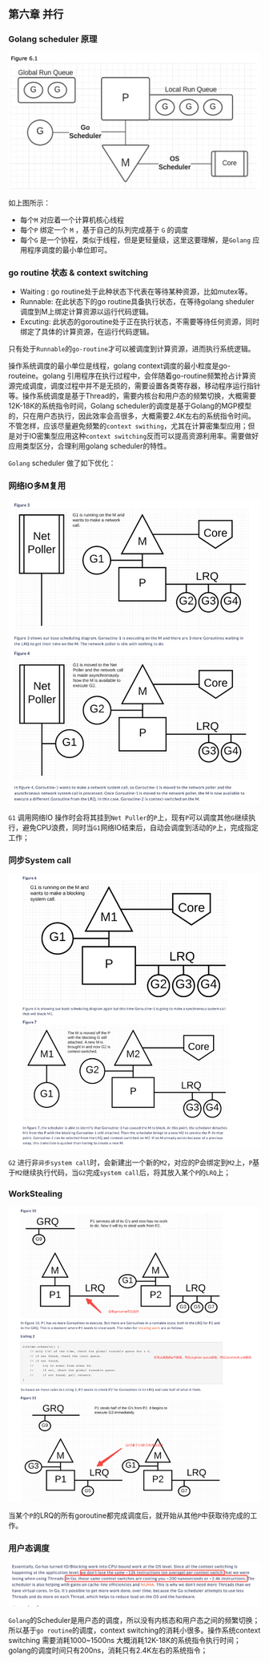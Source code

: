 ## 第六章 并行

### Golang scheduler 原理

![scheduler 原理](/ch6/images/scheduler.png)

如上图所示：

- 每个`M` 对应着一个计算机核心线程
- 每个`P` 绑定一个 `M` ，基于自己的队列完成基于 `G` 的调度 
- 每个`G` 是一个协程，类似于线程，但是更轻量级，这里这要理解，是`Golang` 应用程序调度的最小单位即可。

### go routine 状态 & context switching

- Waiting : go routine处于此种状态下代表在等待某种资源，比如mutex等。
- Runnable: 在此状态下的go routine具备执行状态，在等待golang sheduler 调度到M上绑定计算资源以运行代码逻辑。
- Excuting: 此状态的goroutine处于正在执行状态，不需要等待任何资源，同时绑定了具体的计算资源，在运行代码逻辑。

只有处于`Runnable`的`go-routine`才可以被调度到计算资源，进而执行系统逻辑。

操作系统调度的最小单位是线程，golang context调度的最小粒度是go-routeine。golang 引用程序在执行过程中，会伴随着go-routine频繁抢占计算资源完成调度，调度过程中并不是无损的，需要设置各类寄存器，移动程序运行指针等。操作系统调度是基于Thread的，需要内核台和用户态的频繁切换，大概需要12K-18K的系统指令时间，Golang scheduler的调度是基于Golang的MGP模型的，只在用户态执行，因此效率会高很多，大概需要2.4K左右的系统指令时间。不管怎样，应该尽量避免频繁的`context swithing`，尤其在计算密集型应用；但是对于IO密集型应用这种`context switching`反而可以提高资源利用率。需要做好应用类型区分，合理利用golang scheduler的特性。


`Golang` scheduler 做了如下优化：

### 网络IO多M复用

![Net puller goroutine调度](/ch6/images/net_puller_scheduler.png)

`G1` 调用网络IO 操作时会将其挂到`Net Puller`的`P`上，现有`P`可以调度其他`G`继续执行，避免CPU浪费，同时当`G1`网络IO结束后，自动会调度到活动的`P`上，完成指定工作；

### 同步System call

![同步system call](/ch6/images/sync_system_call.png)

`G2` 进行非`异步system call`时，会新建出一个新的`M2`，对应的P会绑定到`M2`上，`P`基于`M2`继续执行代码，当`G2`完成`system call`后，将其放入某个`P`的`LRQ`上；

### WorkStealing

![golang scheduler work stealing](/ch6/images/work_stealing.png)

当某个`P`的LRQ的所有goroutine都完成调度后，就开始从其他`P`中获取待完成的工作。



### 用户态调度

![用户态调度](/ch6/images/user_scheduler.png)

`Golang`的Scheduler是用户态的调度，所以没有内核态和用户态之间的频繁切换；所以基于`go routine`的调度，context switching的消耗小很多。操作系统context switching 需要消耗1000~1500ns 大概消耗12K-18K的系统指令执行时间；golang的调度时间只有200ns，消耗只有2.4K左右的系统指令；

